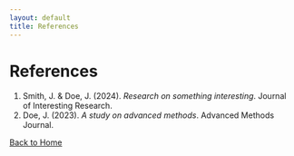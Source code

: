 ```yaml
---
layout: default
title: References
---
```


# References

1. Smith, J. & Doe, J. (2024). _Research on something interesting_. Journal of Interesting Research.
2. Doe, J. (2023). _A study on advanced methods_. Advanced Methods Journal.

[Back to Home](./index.md)
